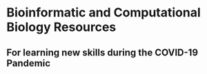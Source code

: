 # Bioinformatic and Computational Biology Resources
## For learning new skills during the COVID-19 Pandemic

